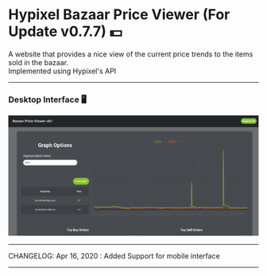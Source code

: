 # Hypixel Bazaar Price Viewer (For Update v0.7.7) 💵
A website that provides a nice view of the current price trends to the items sold in the bazaar.\
Implemented using Hypixel's API

---

### Desktop Interface 🖥️
![alt text](https://github.com/DoughnutTheGuy/Bazaar_API_V2/blob/master/Interface%201.PNG?raw=true)

---

CHANGELOG: 
Apr 16, 2020 : Added Support for mobile interface

---
